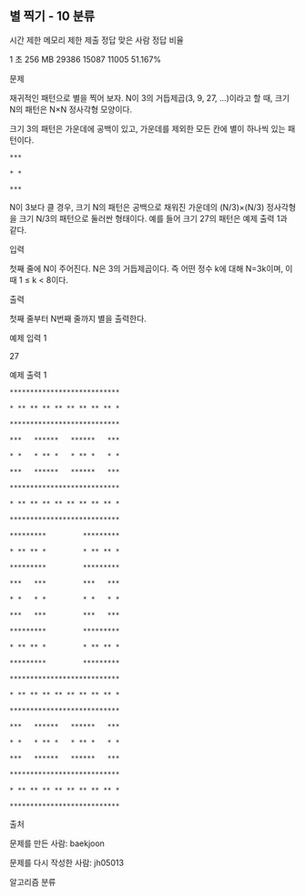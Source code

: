 ## 별 찍기 - 10 분류

시간 제한	메모리 제한	제출	정답	맞은 사람	정답 비율

1 초	256 MB	29386	15087	11005	51.167%

문제

재귀적인 패턴으로 별을 찍어 보자. N이 3의 거듭제곱(3, 9, 27, ...)이라고 할 때, 크기 N의 패턴은 N×N 정사각형 모양이다.



크기 3의 패턴은 가운데에 공백이 있고, 가운데를 제외한 모든 칸에 별이 하나씩 있는 패턴이다.



`***`

`* *`

`***`

N이 3보다 클 경우, 크기 N의 패턴은 공백으로 채워진 가운데의 (N/3)×(N/3) 정사각형을 크기 N/3의 패턴으로 둘러싼 형태이다. 예를 들어 크기 27의 패턴은 예제 출력 1과 같다.



입력

첫째 줄에 N이 주어진다. N은 3의 거듭제곱이다. 즉 어떤 정수 k에 대해 N=3k이며, 이때 1 ≤ k < 8이다.



출력

첫째 줄부터 N번째 줄까지 별을 출력한다.



예제 입력 1

27

예제 출력 1

`***************************`

`* ** ** ** ** ** ** ** ** *`

`***************************`

`***   ******   ******   ***`

`* *   * ** *   * ** *   * *`

`***   ******   ******   ***`

`***************************`

`* ** ** ** ** ** ** ** ** *`

`***************************`

`*********         *********`

`* ** ** *         * ** ** *`

`*********         *********`

`***   ***         ***   ***`

`* *   * *         * *   * *`

`***   ***         ***   ***`

`*********         *********`

`* ** ** *         * ** ** *`

`*********         *********`

`***************************`

`* ** ** ** ** ** ** ** ** *`

`***************************`

`***   ******   ******   ***`

`* *   * ** *   * ** *   * *`

`***   ******   ******   ***`

`***************************`

`* ** ** ** ** ** ** ** ** *`

`***************************`

출처

문제를 만든 사람: baekjoon

문제를 다시 작성한 사람: jh05013

알고리즘 분류

